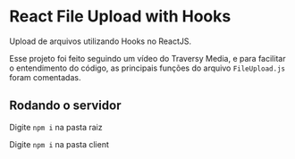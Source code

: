 # React File Upload with Hooks

Upload de arquivos utilizando Hooks no ReactJS.

Esse projeto foi feito seguindo um vídeo do Traversy Media, e para facilitar o entendimento do código, as principais funções do arquivo ```FileUpload.js``` foram comentadas.

## Rodando o servidor

Digite ```npm i``` na pasta raiz

Digite ```npm i``` na pasta client

